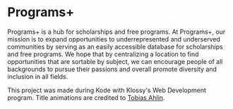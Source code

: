 # Programs+

Programs+ is a hub for scholarships and free programs. At Programs+, our mission is to expand opportunities to underrepresented and underserved communities by serving as an easily accessible database for scholarships and free programs. We hope that by centralizing a location to find opportunities that are sortable by subject, we can encourage people of all backgrounds to pursue their passions and overall promote diversity and inclusion in all fields.

This project was made during Kode with Klossy's Web Development program. Title animations are credited to [Tobias Ahlin](https://tobiasahlin.com/moving-letters/).
